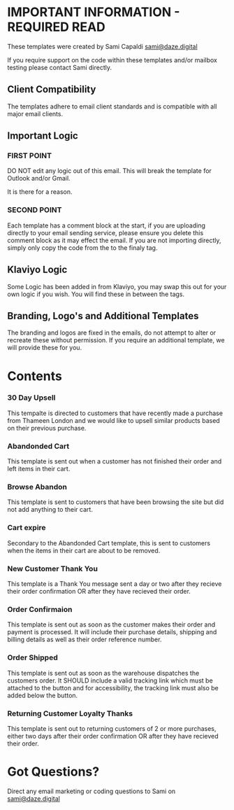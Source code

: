 # IMPORTANT INFORMATION - REQUIRED READ

These templates were created by Sami Capaldi <a href="mailto:sami@daze.digital">sami@daze.digital</a>

If you require support on the code within these templates and/or mailbox testing please contact Sami directly.

## Client Compatibility
The templates adhere to email client standards and is compatible with all major email clients.

## Important Logic
### FIRST POINT
DO NOT edit any logic out of this email. This will break the template for Outlook and/or Gmail.

It is there for a reason.

### SECOND POINT
Each template has a comment block at the start, if you are uploading directly to your email sending service, please ensure you delete this comment block as it may effect the email. If you are not importing directly, simply only copy the code from the <Doctype> to the finaly </html> tag.

## Klaviyo Logic
Some Logic has been added in from Klaviyo, you may swap this out for your own logic if you wish. You will find these in between the <mj-raw> tags.

## Branding, Logo's and Additional Templates
The branding and logos are fixed in the emails, do not attempt to alter or recreate these without permission. If you require an additional template, we will provide these for you.



# Contents

### 30 Day Upsell
This tempalte is directed to customers that have recently made a purchase from Thameen London and we would like to upsell similar products based on their previous purchase.

### Abandonded Cart
This template is sent out when a customer has not finished their order and left items in their cart.

### Browse Abandon
This template is sent to customers that have been browsing the site but did not add anything to their cart.

### Cart expire
Secondary to the Abandonded Cart template, this is sent to customers when the items in their cart are about to be removed.

### New Customer Thank You
This template is a Thank You message sent a day or two after they recieve their order confirmation OR after they have recieved their order.

### Order Confirmaion
This template is sent out as soon as the customer makes their order and payment is processed. It will include their purchase details, shipping and billing details as well as their order reference number.

### Order Shipped
This template is sent out as soon as the warehouse dispatches the customers order. It SHOULD include a valid tracking link which must be attached to the button and for accessibility, the tracking link must also be added below the button.

### Returning Customer Loyalty Thanks
This template is sent out to returning customers of 2 or more purchases, either two days after their order confirmation OR after they have recieved their order.


# Got Questions?
Direct any email marketing or coding questions to Sami on <a href="mailto:sami@daze.digital">sami@daze.digital</a>